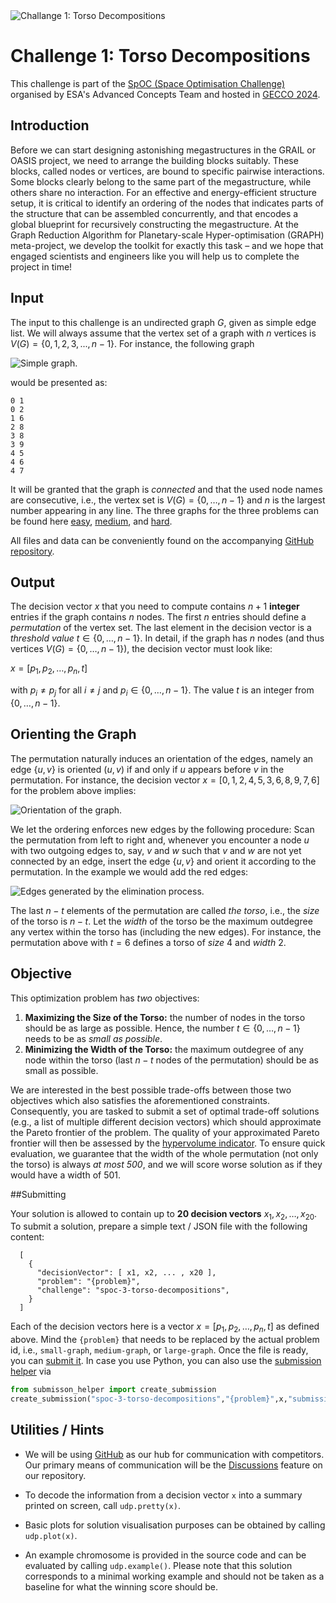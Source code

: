 <image src="../images/torso.png" align="center" alt="Challange 1: Torso Decompositions"/>

# Challenge 1: Torso Decompositions

This challenge is part of the [SpOC (Space Optimisation Challenge)](https://www.esa.int/gsp/ACT/projects/spoc-2024)
organised by ESA's Advanced Concepts Team and hosted in [GECCO 2024](https://gecco-2024.sigevo.org/HomePage).

## Introduction

Before we can start designing astonishing megastructures in the GRAIL
or OASIS project, we need to arrange the building blocks
suitably. These blocks, called nodes or vertices, are bound to
specific pairwise interactions. Some blocks clearly belong to the same
part of the megastructure, while others share no interaction. For an
effective and energy-efficient structure setup, it is critical to
identify an ordering of the nodes that indicates parts of the structure that can be
assembled concurrently, and that encodes a global blueprint for recursively
constructing the megastructure. At the Graph Reduction Algorithm for
Planetary-scale Hyper-optimisation (GRAPH) meta-project, we develop
the toolkit for exactly this task – and we hope that engaged scientists and
engineers like you will help us to complete the project in time!

## Input


The input to this challenge is an undirected graph $G$, given as simple edge list.
We will always assume that the vertex set of a
graph with $n$ vertices is $V(G)=\{0,1,2,3,...,n-1\}$. For instance, the following graph 

<image src="https://api.optimize.esa.int/data/spoc3/torso/img/torso-graph.svg" align="center"  alt="Simple graph." /> 

would be presented as:

```
0 1
0 2
1 6
2 8
3 8
3 9
4 5
4 6
4 7
```

It will be granted that the graph is *connected* and that the used node names are consecutive, i.e., the vertex set is $V(G)=\{0,\dots,n-1\}$ and $n$ is the largest number appearing in any line. The three graphs for the three problems can be found here [easy](https://api.optimize.esa.int/data/spoc3/torso/easy.gr), 
[medium](https://api.optimize.esa.int/data/spoc3/torso/medium.gr), and
[hard](https://api.optimize.esa.int/data/spoc3/torso/hard.gr).


All files and data can be conveniently found on the accompanying
[GitHub repository](https://github.com/esa/SpOC3).

## Output

The decision vector $x$ that you need to compute
contains $n+1$ **integer** entries if the graph contains
$n$ nodes. The first $n$ entries should define a *permutation* of
the vertex set. The last element in the decision vector is a
*threshold value* $t\in\{0,\dots,n-1\}$. In detail, if the graph has $n$ nodes (and thus vertices $V(G)=\{0,\dots,n-1\}$), the decision vector must look like:

$x = [p_1, p_2, \dots, p_n, t]$

with $p_i\neq p_j$ for all $i\neq j$ and $p_i\in\{0,\dots,n-1\}$. The value $t$ is an integer from $\{0,\dots,n-1\}$.


## Orienting the Graph

The permutation naturally induces an orientation of the edges, namely
an edge $\{u,v\}$ is oriented $(u,v)$ if and only if $u$ appears before $v$ in the permutation. For instance, the decision vector $x=[0,1,2,4,5,3,6,8,9,7,6]$ for the problem above implies:

<image src="https://api.optimize.esa.int/data/spoc3/torso/img/torso-permutation.svg" align="center"  alt="Orientation of the graph."/> 

We let the ordering enforces new edges by the following
procedure: Scan the permutation from left to right and, whenever you
encounter a node $u$ with two outgoing edges to, say, $v$ and $w$ such
that $v$ and $w$ are not yet connected by an edge, insert the edge
$\{u,v\}$ and orient it according to the permutation. In the example we would add the red edges:

<image src="https://api.optimize.esa.int/data/spoc3/torso/img/torso-filled-permutation.svg" align="center"  alt="Edges generated by the elimination process."/> 

The last $n-t$ elements of the permutation are called *the torso*, i.e., the
*size* of the torso is $n-t$. Let the
*width* of the torso be the maximum outdegree any vertex within the
torso has (including the new edges). For instance, the permutation above with $t=6$ defines a torso of
*size* 4 and *width* 2.

## Objective

This optimization problem has *two* objectives:

1. **Maximizing the Size of the Torso:** the number of nodes in the
   torso should be as large as possible. Hence, the number
   $t\in\{0,\dots,n-1\}$ needs to be as *small as possible*.
2. **Minimizing the Width of the Torso:** the maximum outdegree of any
   node within the torso (last $n-t$ nodes of the permutation)
   should be as small as possible.

We are interested in the best possible trade-offs between those two
objectives which also satisfies the aforementioned
constraints. Consequently, you are tasked to submit a set of optimal
trade-off solutions (e.g., a list of multiple different decision
vectors) which should approximate the Pareto frontier of the
problem. The quality of your approximated Pareto frontier will then be
assessed by the [hypervolume indicator](https://esa.github.io/pygmo2/tutorials/hypervolume.html). To ensure quick evaluation, we guarantee that the width of the whole permutation (not only the torso) is always *at most 500*, and we will score worse solution as if they would have a width of 501. 

##Submitting

Your solution is allowed to contain up to **20 decision vectors** $x_1,x_2,\dots,x_{20}$. To submit a solution,  prepare a simple text / JSON file with the following content:

```
  [
    {
      "decisionVector": [ x1, x2, ... , x20 ],
      "problem": "{problem}",
      "challenge": "spoc-3-torso-decompositions",
    }
  ] 
```

Each of the decision vectors here is a vector $x=[p_1,p_2,\dots,p_n,t]$ as defined above. Mind the `{problem}` that needs to be replaced by the actual problem id, i.e., `small-graph`, `medium-graph`,  or `large-graph`. Once the file is ready, you can [submit it](https://optimize.esa.int/submit). In case you use Python, you can also use
 the [submission helper](https://api.optimize.esa.int/data/tools/submission_helper.py) via

```python
from submisson_helper import create_submission
create_submission("spoc-3-torso-decompositions","{problem}",x,"submission_file.json","submission_name","submission_description")
```

## Utilities / Hints

* We will be using [GitHub](https://github.com/esa/SpOC3) as our hub for communication with competitors. Our primary means of communication will be the [Discussions](https://github.com/esa/SpOC3/discussions) feature on our repository.


* To decode the information from a decision vector `x` into a summary printed on screen, call `udp.pretty(x)`. 

* Basic plots for solution visualisation purposes can be obtained by calling `udp.plot(x)`.

* An example chromosome is provided in the source code and can be evaluated by calling `udp.example()`. Please note that this solution corresponds to a minimal working example and should not be taken as a baseline for what the winning score should be.
